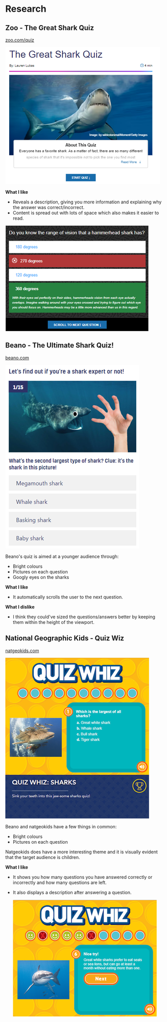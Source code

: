 # Research

## Zoo - The Great Shark Quiz

[zoo.com/quiz](https://www.zoo.com/quiz/the-great-shark-quiz)

![zoo.com quiz start page](zoo.webp)

**What I like**

* Reveals a description, giving you more information and explaining why the answer was correct/incorrect.
* Content is spread out with lots of space which also makes it easier to read.

![zoo.com with answer revealed](zoo-answer-desc.webp)

## Beano - The Ultimate Shark Quiz!

[beano.com](https://www.beano.com/posts/the-ultimate-shark-quiz)

![beano.com quiz start page](beano.webp)

Beano's quiz is aimed at a younger audience through:

* Bright colours
* Pictures on each question
* Googly eyes on the sharks

**What I like**

* It automatically scrolls the user to the next question.

**What I dislike**

* I think they could've sized the questions/answers better by keeping them within the height of the viewport.

## National Geographic Kids - Quiz Wiz

[natgeokids.com](https://www.natgeokids.com/uk/play-and-win/games/quiz-whiz-sharks/)

![natgeokids.com quiz start page](nat-geo-kids.webp)

Beano and natgeokids have a few things in common:

* Bright colours
* Pictures on each question

Natgeokids does have a more interesting theme and it is visually evident that the target audience is children. 

**What I like**

* It shows you how many questions you have answered correctly or incorrectly and how many questions are left.

* It also displays a description after answering a question.

    ![natgeokids quiz after answering questions](nat-geo-kids-answered.webp)

